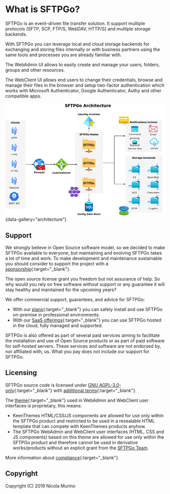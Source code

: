 # What is SFTPGo?

SFTPGo is an event-driven file transfer solution. It support multiple protocols (SFTP, SCP, FTP/S, WebDAV, HTTP/S) and multiple storage backends.

With SFTPGo you can leverage local and cloud storage backends for exchanging and storing files internally or with business partners using the same tools and processes you are already familiar with.

The WebAdmin UI allows to easily create and manage your users, folders, groups and other resources.

The WebClient UI allows end users to change their credentials, browse and manage their files in the browser and setup two-factor authentication which works with Microsoft Authenticator, Google Authenticator, Authy and other compatible apps.

![Architectural overview](assets/img/sftpgo%20architecture.png){data-gallery="architecture"}

## Support

We strongly believe in Open Source software model, so we decided to make SFTPGo available to everyone, but maintaining and evolving SFTPGo takes a lot of time and work. To make development and maintenance sustainable you should consider to support the project with a [sponsorship](https://github.com/sponsors/drakkan){:target="_blank"}.

The open source license grant you freedom but not assurance of help. So why would you rely on free software without support or any guarantee it will stay healthy and maintained for the upcoming years?

We offer commercial support, guarantees, and advice for SFTPGo:

- With our [plans](https://sftpgo.com/plans){:target="_blank"} you can safely install and use SFTPGo on-premise in professional environments.
- With our [SaaS offerings](https://sftpgo.com/saas){:target="_blank"} you can use SFTPGo hosted in the cloud, fully managed and supported.

SFTPGo is also offered as part of several paid services aiming to facilitate the installation and use of Open Source products or as part of paid software for self-hosted servers.
These services and software are not endorsed by, nor affiliated with, us. What you pay does not include our support for SFTPGo.

## Licensing

SFTPGo source code is licensed under [GNU AGPL-3.0-only](https://www.gnu.org/licenses/agpl-3.0.en.html){:target="_blank"} with [additional terms](https://github.com/drakkan/sftpgo/blob/main/NOTICE){:target="_blank"}.

The [theme](https://keenthemes.com/products/templates-mega-bundle){:target="_blank"} used in WebAdmin and WebClient user interfaces is proprietary, this means:

- KeenThemes HTML/CSS/JS components are allowed for use only within the SFTPGo product and restricted to be used in a resealable HTML template that can compete with KeenThemes products anyhow.
- The SFTPGo WebAdmin and WebClient user interfaces (HTML, CSS and JS components) based on this theme are allowed for use only within the SFTPGo product and therefore cannot be used in derivative works/products without an explicit grant from the [SFTPGo Team](mailto:support@sftpgo.com).

More information about [compliance](https://sftpgo.com/compliance.html){:target="_blank"}.

## Copyright

Copyright (C) 2019 Nicola Murino

